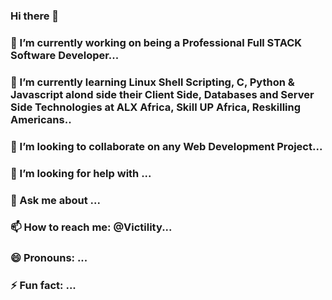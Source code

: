 ### Hi there 👋
### 🔭 I’m currently working on being a Professional Full STACK Software Developer...
### 🌱 I’m currently learning Linux Shell Scripting, C, Python & Javascript alond side their Client Side, Databases and Server Side Technologies at ALX Africa, Skill UP Africa, Reskilling Americans..
### 👯 I’m looking to collaborate on any Web Development Project...
### 🤔 I’m looking for help with ...
### 💬 Ask me about ...
### 📫 How to reach me: @Victility...
### 😄 Pronouns: ...
### ⚡ Fun fact: ...

<!--
**vicky2k/vicky2k** is a ✨ _special_ ✨ repository because its `README.md` (this file) appears on your GitHub profile.

Here are some ideas to get you started:

- 🔭 I’m currently working on being a Professional NodeJS Developer...
- 🌱 I’m currently learning Javascript, NodeJS, Databases and Server Side Technologies at Skill UP Africa, Reskilling Americans..
- 👯 I’m looking to collaborate on any Web Development Project...
- 🤔 I’m looking for help with ...
- 💬 Ask me about ...
- 📫 How to reach me: @Victility...
- 😄 Pronouns: ...
- ⚡ Fun fact: ...
-->
